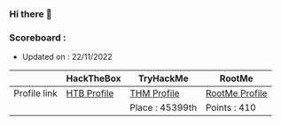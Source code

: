 ### Hi there 👋

<!--
**Frgk/frgk** is a ✨ _special_ ✨ repository because its `README.md` (this file) appears on your GitHub profile.

Here are some ideas to get you started:

- 🔭 I’m currently working on ...
- 🌱 I’m currently learning ...
- 👯 I’m looking to collaborate on ...
- 🤔 I’m looking for help with ...
- 💬 Ask me about ...
- 📫 How to reach me: ...
- 😄 Pronouns: ...
- ⚡ Fun fact: ...
-->
### Scoreboard :
* Updated on : 22/11/2022

|              | HackTheBox                                | TryHackMe                    | RootMe                         |
|--------------|-------------------------------------------|------------------------------|--------------------------------|
| Profile link | [HTB Profile](https://app.hackthebox.com/profile/371734) | [THM Profile](https://tryhackme.com/p/Frgk) | [RootMe Profile](https://www.root-me.org/blaNGk) |
| | | Place : 45399th | Points : 410|


